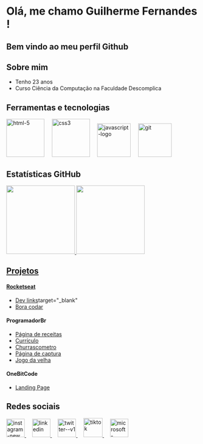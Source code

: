 # Olá, me chamo Guilherme Fernandes !
## Bem vindo ao meu perfil Github

## Sobre mim 

- Tenho 23 anos
- Curso Ciência da Computação na Faculdade Descomplica

## Ferramentas e tecnologias
<img width="100" height="100" src="https://img.icons8.com/plasticine/100/html-5.png" alt="html-5"/> &nbsp;&nbsp;&nbsp; <img width="100" height="100" src="https://img.icons8.com/plasticine/100/css3.png" alt="css3"/> &nbsp;&nbsp;&nbsp; <img width="88" height="88" src="https://img.icons8.com/dusk/100/000000/javascript-logo.png" alt="javascript-logo"/> &nbsp;&nbsp;&nbsp; <img width="88" height="88" src="https://img.icons8.com/color/48/git.png" alt="git"/>

## Estatísticas GitHub

<div>
<a href="https://github.com/guilhermegfg">
<img height="180em" src="https://github-readme-stats.vercel.app/api/top-langs/?username=guilhermegfg&layout=compact&langs_count=7&theme=dracula"/>
<img height="180em" src="https://github-readme-stats.vercel.app/api?username=guilhermegfg&show_icons=true&theme=dracula&include_all_commits=true&count_private=true"/>
</div>

## Projetos
#### Rocketseat 
- [Dev links](https://guilhermegfg.github.io/discover-rocketseat/)target="_blank"
- [Bora codar](https://guilhermegfg.github.io/BoraCodar-Rocketseat/)
#### ProgramadorBr
- [Página de receitas](https://guilhermegfg.github.io/PaginaReceitas-ProgBr/)
- [Currículo](https://guilhermegfg.github.io/Curriculo-ProgBr/)
- [Churrascometro](https://guilhermegfg.github.io/Churrascometro-ProgBr/)
- [Página de captura](https://guilhermegfg.github.io/pagina-captura/)
- [Jogo da velha](https://guilhermegfg.github.io/JogoDaVelha-ProgBr/)
#### OneBitCode
- [Landing Page](https://guilhermegfg.github.io/landingPage-oneBitCode/)
  

## Redes sociais

<a href="https://www.instagram.com/devgfg14/" target="_blank" >
<img width="48" height="48" src="https://img.icons8.com/fluency/48/instagram-new.png" alt="instagram-new"/> </a> &nbsp;&nbsp;&nbsp;  <a target="_blank" href="https://www.linkedin.com/in/guilhermegfg14/"> <img width="48" height="48" src="https://img.icons8.com/color/48/linkedin.png" alt="linkedin"/> </a>  &nbsp;&nbsp;&nbsp;  <a target="_blank" href="https://twitter.com/Devgfg14"> <img width="48" height="48" src="https://img.icons8.com/color/48/twitter--v1.png" alt="twitter--v1"/> </a>  &nbsp;&nbsp;&nbsp;  <a target="_blank" href="https://www.tiktok.com/@devgfg14"> <img width="50" height="50" src="https://img.icons8.com/bubbles/50/tiktok.png" alt="tiktok"/> </a>  &nbsp;&nbsp;&nbsp;  <a target="_blank" href="mailto:guilhermegfg2011@hotmail.com"> <img width="48" height="48" src="https://img.icons8.com/fluency/48/microsoft-outlook-2019.png" alt="microsoft-outlook-2019"/> </a>
